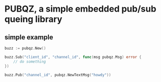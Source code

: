 # PUBQZ, a simple embedded pub/sub queing library

## simple example

```go
buzz := pubqz.New()

buzz.Sub("client_id", "channel_id", func(msg pubqz.Msg) error {
    // do something
})

buzz.Pub("channel_id", pubqz.NewTextMsg("howdy"))
```
